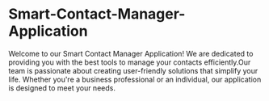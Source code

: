 # Smart-Contact-Manager-Application
Welcome to our Smart Contact Manager Application! We are dedicated to providing you with the best tools to manage 
		your contacts efficiently.Our team is passionate about creating user-friendly solutions that simplify your life. 
		Whether you're a business professional or an individual, our application is designed to meet your needs.
